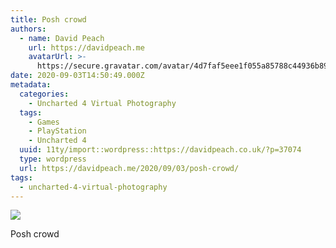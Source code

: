 ```yaml
---
title: Posh crowd
authors:
  - name: David Peach
    url: https://davidpeach.me
    avatarUrl: >-
      https://secure.gravatar.com/avatar/4d7faf5eee1f055a85788c44936b8995eaab6dfb004e7854ec747ccb272e91ee?s=96&d=mm&r=g
date: 2020-09-03T14:50:49.000Z
metadata:
  categories:
    - Uncharted 4 Virtual Photography
  tags:
    - Games
    - PlayStation
    - Uncharted 4
  uuid: 11ty/import::wordpress::https://davidpeach.co.uk/?p=37074
  type: wordpress
  url: https://davidpeach.me/2020/09/03/posh-crowd/
tags:
  - uncharted-4-virtual-photography
---
```

[![](/assets/Uncharted™-4_-A-Thiefs-End_202-pjaXCg86r7ab.jpg)](/assets/Uncharted™-4_-A-Thiefs-End_202-pjaXCg86r7ab.jpg)

Posh crowd